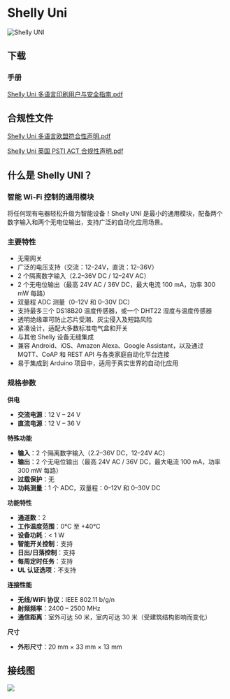 # Shelly Uni

![Shelly UNI](https://kb.shelly.cloud/__attachments/229146742/UNI.jpg?inst-v=06e25fb6-1df6-4585-801d-931808676f21)

## 下载

### 手册

[Shelly Uni 多语言印刷用户与安全指南.pdf](https://kb.shelly.cloud/__attachments/391315459/Shelly%20Uni%20multilingual%20printed%20user%20and%20safety%20guide.pdf?inst-v=06e25fb6-1df6-4585-801d-931808676f21)

## 合规性文件

[Shelly Uni 多语言欧盟符合性声明.pdf](https://kb.shelly.cloud/__attachments/266174494/Shelly%20Uni%20multilingual%20EU%20declaration%20of%20conformity.pdf?inst-v=06e25fb6-1df6-4585-801d-931808676f21)

[Shelly Uni 英国 PSTI ACT 合规性声明.pdf](https://kb.shelly.cloud/__attachments/266174494/Shelly%20Uni%20UK%20PSTI%20ACT%20Statement%20of%20compliance.pdf?inst-v=06e25fb6-1df6-4585-801d-931808676f21)

## 什么是 Shelly UNI？

### 智能 Wi-Fi 控制的通用模块

将任何现有电器轻松升级为智能设备！Shelly UNI 是最小的通用模块，配备两个数字输入和两个无电位输出，支持广泛的自动化应用场景。

### 主要特性

- 无需网关  
- 广泛的电压支持（交流：12–24V，直流：12–36V）  
- 2 个隔离数字输入（2.2–36V DC / 12–24V AC）  
- 2 个无电位输出（最高 24V AC / 36V DC，最大电流 100 mA，功率 300 mW 每路）  
- 双量程 ADC 测量（0–12V 和 0–30V DC）  
- 支持最多三个 DS18B20 温度传感器，或一个 DHT22 湿度与温度传感器  
- 透明绝缘罩可防止芯片受潮、灰尘侵入及短路风险  
- 紧凑设计，适配大多数标准电气盒和开关  
- 与其他 Shelly 设备无缝集成  
- 兼容 Android、iOS、Amazon Alexa、Google Assistant，以及通过 MQTT、CoAP 和 REST API 与各类家庭自动化平台连接  
- 易于集成到 Arduino 项目中，适用于真实世界的自动化应用  

### 规格参数

**供电**

- **交流电源**：12 V – 24 V  
- **直流电源**：12 V – 36 V  

**特殊功能**

- **输入**：2 个隔离数字输入（2.2–36V DC，12–24V AC）  
- **输出**：2 个无电位输出（最高 24V AC / 36V DC，最大电流 100 mA，功率 300 mW 每路）  
- **过载保护**：无  
- **功耗测量**：1 个 ADC，双量程：0–12V 和 0–30V DC  

**功能特性**

- **通道数**：2  
- **工作温度范围**：0°C 至 +40°C  
- **设备功耗**：< 1 W  
- **智能开关控制**：支持  
- **日出/日落控制**：支持  
- **每周定时任务**：支持  
- **UL 认证选项**：不支持  

**连接性能**

- **无线/WiFi 协议**：IEEE 802.11 b/g/n  
- **射频频率**：2400 – 2500 MHz  
- **通信距离**：室外可达 50 米，室内可达 30 米（受建筑结构影响而变化）  

**尺寸**

- **外形尺寸**：20 mm × 33 mm × 13 mm  

## 接线图

![](https://kb.shelly.cloud/__attachments/243531777/image-20220912-080848.png?inst-v=06e25fb6-1df6-4585-801d-931808676f21)